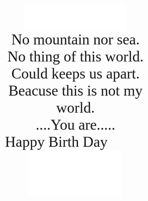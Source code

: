 
<center><iframe frameborder="no" border="0" marginwidth="0" marginheight="0" width=330 height=86 src="//music.163.com/outchain/player?type=2&id=4875075&auto=1&height=66"></iframe><center>    
    
    
<center><font face="Times New Roman" size=13>No mountain nor sea.</font></center>
    
<center><font face="Times New Roman" size=13>No thing of this world.</font></center>
    
<center><font face="Times New Roman" size=13>Could keeps us apart.</font></center>
    
<center><font face="Times New Roman" size=13>Beacuse this is not my world.</font></center>
    
<center><font face="Times New Roman" size=13>....You are.....</font></center>
    
<center><font face="Times New Roman" size=13>Happy Birth Day 🎊🎊🎊 </font></center>    
        
<iframe src="//player.bilibili.com/player.html?aid=78258226&bvid=BV11J411i742&cid=133905422&page=1" scrolling="no" border="0" frameborder="no" framespacing="0" allowfullscreen="true"> </iframe>
    
